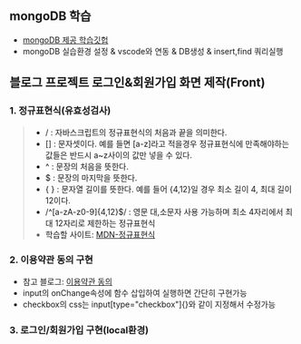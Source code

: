 ## mongoDB 학습
- <a href="https://github.com/MongoDBAtlas/MongoDBAtlasTraining">mongoDB 제공 학습깃헙<a/>
- mongoDB 실습환경 설정 & vscode와 연동 & DB생성 & insert,find 쿼리실행

## 블로그 프로젝트 로그인&회원가입 화면 제작(Front)
### 1. 정규표현식(유효성검사)
> - / : 자바스크립트의 정규표현식의 처음과 끝을 의미한다.   
> - [] : 문자셋이다. 예를 들면 [a-z]라고 적을경우 정규표현식에 만족해야하는 값들은 반드시 a~z사이의 값만 넣을 수 있다.   
> - ^ : 문장의 처음을 뜻한다.   
> - $ : 문장의 마지막을 뜻한다.   
> - { } : 문자열 길이를 뜻한다. 예를 들어 {4,12}일 경우 최소 길이 4, 최대 길이 12이다.   
> - /^[a-zA-z0-9]{4,12}$/ : 영문 대,소문자 사용 가능하며 최소 4자리에서 최대 12자리로 제한하는 정규표현식
> - 학습할 사이트: <a href="https://developer.mozilla.org/ko/docs/Web/JavaScript/Guide/Regular_expressions">MDN-정규표현식</a>

### 2. 이용약관 동의 구현
- 참고 블로그: <a href="https://white-salt.tistory.com/28">이용약관 동의</a>
- input의 onChange속성에 함수 삽입하여 실행하면 간단히 구현가능
- checkbox의 css는 input[type="checkbox"]{}와 같이 지정해서 수정가능

### 3. 로그인/회원가입 구현(local환경)

